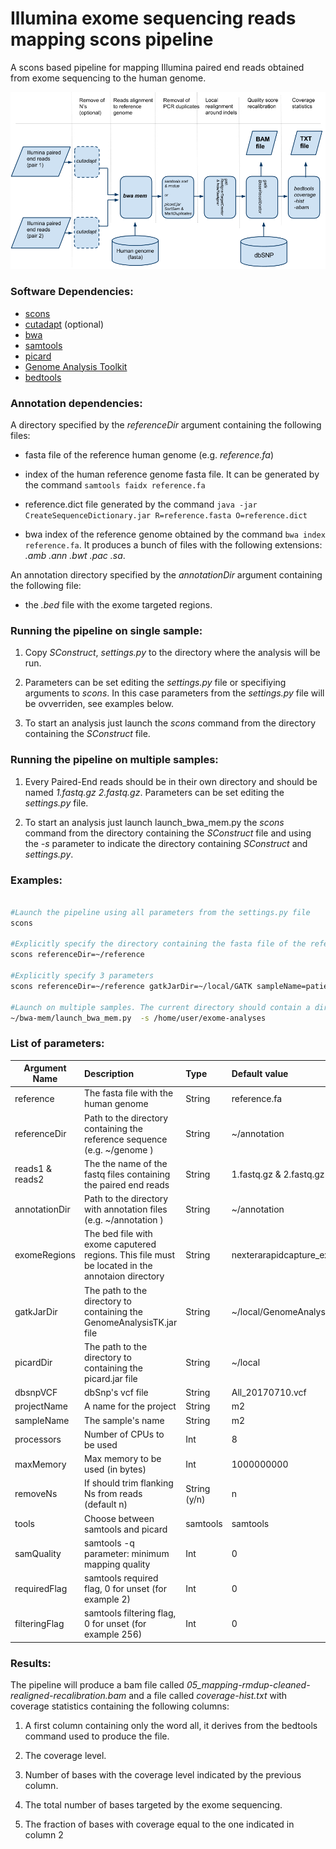 # Illumina exome sequencing reads mapping scons pipeline

A scons based pipeline for mapping Illumina paired end reads obtained from exome sequencing to the human genome.

<p align="center">
  <img src="bwa-mem.png" >
</p>




### Software Dependencies:
* [scons](http://scons.org/)
* [cutadapt](http://cutadapt.readthedocs.io) (optional)
* [bwa](http://bio-bwa.sourceforge.net/)
* [samtools](http://www.htslib.org/)
* [picard](http://broadinstitute.github.io/picard/)
* [Genome Analysis Toolkit](https://software.broadinstitute.org/gatk/)
* [bedtools](http://bedtools.readthedocs.io/)


### Annotation dependencies:

A directory specified by the *referenceDir* argument containing the following files:

* fasta file of the reference human genome (e.g. *reference.fa*)

* index of the human reference genome fasta file. It can be generated by the command `samtools faidx reference.fa`

* reference.dict file generated by the command `java -jar CreateSequenceDictionary.jar R=reference.fasta O=reference.dict ` 

* bwa index of the reference genome obtained by the command `bwa index reference.fa`. It produces a bunch of files with the following extensions: *.amb .ann .bwt .pac .sa*.

An annotation directory specified by the *annotationDir* argument containing the following file:


* the *.bed* file with the exome targeted regions. 

### Running the pipeline on single sample:


1. Copy *SConstruct*, *settings.py* to the directory where the analysis will be run.

2. Parameters can be set editing the *settings.py* file or specifiying arguments to *scons*. In this case parameters from the *settings.py* file will be ovverriden, see examples below.

3. To start an analysis just launch the *scons* command from the directory containing the *SConstruct* file. 

### Running the pipeline on multiple samples:

1. Every Paired-End reads should be in their own directory and should be named *1.fastq.gz 2.fastq.gz*. Parameters can be set editing the *settings.py* file.

2. To start an analysis just launch launch_bwa_mem.py  the *scons* command from the directory containing the *SConstruct* file and using the *-s* parameter to indicate the directory containing *SConstruct* and *settings.py*.

### Examples:

```bash

#Launch the pipeline using all parameters from the settings.py file
scons

#Explicitly specify the directory containing the fasta file of the reference genome
scons referenceDir=~/reference

#Explicitly specify 3 parameters
scons referenceDir=~/reference gatkJarDir=~/local/GATK sampleName=patient1

#Launch on multiple samples. The current directory should contain a directory for every sample with 1.fastq.gz 2.fastq.gz files in it
~/bwa-mem/launch_bwa_mem.py  -s /home/user/exome-analyses 

```


### List of parameters:

| Argument Name        | Description| Type | Default value |
| ------------- |:-------------| :-------------| :-------------|
| reference      | The fasta file with the human genome| String | reference.fa |
| referenceDir | Path to the directory containing the reference sequence (e.g. ~/genome ) | String | ~/annotation |
| reads1 & reads2 | The the name of the fastq files containing the paired end reads | String | 1.fastq.gz & 2.fastq.gz |
| annotationDir | Path to the directory with annotation files (e.g. ~/annotation ) | String | ~/annotation |
| exomeRegions| The bed file with exome caputered regions. This file must be located in the annotaion directory | String | nexterarapidcapture_exome_targetedregions_v1.2.bed |
| gatkJarDir | The path to the directory to containing the GenomeAnalysisTK.jar file | String | ~/local/GenomeAnalysisTK |
| picardDir | The path to the directory to containing the picard.jar file | String | ~/local |
|dbsnpVCF | dbSnp's vcf file | String | All_20170710.vcf  |
| projectName |  A name for the project | String | m2 |
| sampleName | The sample's name | String | m2 |
| processors | Number of CPUs to be used | Int | 8 |
| maxMemory | Max memory to be used (in bytes) | Int | 1000000000 |
| removeNs | If should trim flanking Ns from reads (default n) | String (y/n) | n |
| tools | Choose between samtools and picard | samtools | samtools |
|samQuality| samtools -q parameter: minimum mapping quality  |Int| 0 |
|requiredFlag| samtools required flag, 0 for unset (for example 2) | Int | 0 |
|filteringFlag| samtools filtering flag, 0 for unset (for example 256) | Int | 0 |

### Results:

The pipeline will produce a bam file called *05_mapping-rmdup-cleaned-realigned-recalibration.bam* and a file called *coverage-hist.txt* with coverage statistics containing the following columns:

1. A first column containing only the word all, it derives from the bedtools command used to produce the file.

2. The coverage level.

3. Number of bases with the coverage level indicated by the previous column.

4. The total number of bases targeted by the exome sequencing.

5. The fraction of bases with coverage equal to the one indicated in column 2

